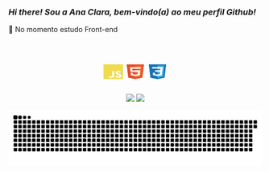 ### <i> Hi there! Sou a Ana Clara, bem-vindo(a) ao meu perfil Github!</i>

🔹 No momento estudo Front-end 
<br>

##

<div style="display: center"><br>
<p align="center">
  <img align="center" alt="Ana-Js" height="30" width="40" src="https://raw.githubusercontent.com/devicons/devicon/master/icons/javascript/javascript-plain.svg">
  <img align="center" alt="Ana-HTML" height="30" width="40" src="https://raw.githubusercontent.com/devicons/devicon/master/icons/html5/html5-original.svg">
  <img align="center" alt="Ana-CSS" height="30" width="40" src="https://raw.githubusercontent.com/devicons/devicon/master/icons/css3/css3-original.svg"></p>
</div>
  
##

  <div> 
 <p align ="center">
  <a href = "mailto:anaclarafreitas077@gmail.com"><img src="https://img.shields.io/badge/-Gmail-%23333?style=for-the-badge&logo=gmail&logoColor=white" target="_blank"></a>
  <a href="https://www.linkedin.com/in/ana-clara-freitas-454513230" target="_blank"><img src="https://img.shields.io/badge/-LinkedIn-%230077B5?style=for-the-badge&logo=linkedin&logoColor=white" target="_blank"></a></p>
 </div>
 
   ![Snake animation](https://github.com/anaclarafreitas/anaclarafreitas/blob/output/github-contribution-grid-snake.svg)

 

